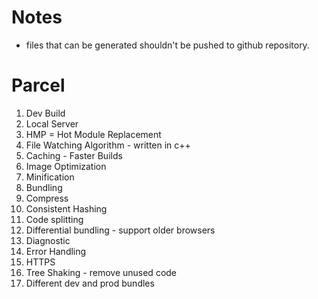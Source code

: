 # Notes

- files that can be generated shouldn't be pushed to github repository.

# Parcel

1. Dev Build
2. Local Server
3. HMP = Hot Module Replacement
4. File Watching Algorithm - written in c++
5. Caching - Faster Builds
6. Image Optimization
7. Minification
8. Bundling
9. Compress
10. Consistent Hashing
11. Code splitting
12. Differential bundling - support older browsers
13. Diagnostic
14. Error Handling
15. HTTPS
16. Tree Shaking - remove unused code
17. Different dev and prod bundles
